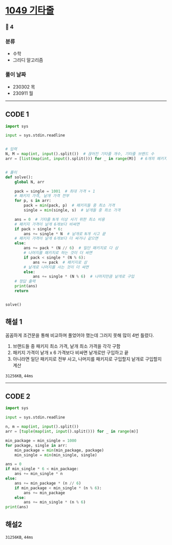 # [1049 기타줄](https://www.acmicpc.net/problem/1049)

### 🥈 4

### 분류

- 수학
- 그리디 알고리즘

### 풀이 날짜

- 230302 목
- 230911 월

---

## CODE 1

```python
import sys

input = sys.stdin.readline


# 입력
N, M = map(int, input().split())  # 끊어진 기타줄 개수, 기타줄 브랜드 수
arr = [list(map(int, input().split())) for _ in range(M)]  # 6개의 패키지 가격, 낱개 가격


# 풀이
def solve():
    global N, arr

    pack = single = 1001  # 최대 가격 + 1
    # 패키지 가격, 낱개 가격 전부
    for p, s in arr:
        pack = min(pack, p)  # 패키지들 중 최소 가격
        single = min(single, s)  # 낱개들 중 최소 가격

    ans = 0  # 기타줄 N개 이상 사기 위한 최소 비용
    # 패키지 가격이 낱개 6개보다 비싸면
    if pack > single * 6:
        ans += single * N  # 낱개로 N개 사고 끝
    # 패키지 가격이 낱개 6개보다 더 싸거나 같으면
    else:
        ans += pack * (N // 6)  # 일단 패키지로 다 삼
        # 나머지를 패키지로 하는 것이 더 싸면
        if pack < single * (N % 6):
            ans += pack  # 패키지로 삼
        # 낱개로 나머지를 사는 것이 더 싸면
        else:
            ans += single * (N % 6)  # 나머지만큼 낱개로 구입
    # 정답 출력
    print(ans)
    return


solve()

```

## 해설 1

꼼꼼하게 조건문을 통해 비교하며 풀었어야 했는데 그러지 못해 많이 4번 틀렸다.

1. 브랜드들 중 패키지 최소 가격, 낱개 최소 가격을 각각 구함
2. 패키지 가격이 낱개 x 6 가격보다 비싸면 낱개로만 구입하고 끝
3. 아니라면 일단 패키지로 전부 사고, 나머지를 패키지로 구입할지 낱개로 구입할지 계산

`31256KB`, `44ms`

---

## CODE 2

```python
import sys

input = sys.stdin.readline

n, m = map(int, input().split())
arr = [tuple(map(int, input().split())) for _ in range(m)]

min_package = min_single = 1000
for package, single in arr:
    min_package = min(min_package, package)
    min_single = min(min_single, single)

ans = 0
if min_single * 6 < min_package:
    ans += min_single * n
else:
    ans += min_package * (n // 6)
    if min_package < min_single * (n % 6):
        ans += min_package
    else:
        ans += min_single * (n % 6)
print(ans)
```

## 해설2

`31256KB`, `44ms`
